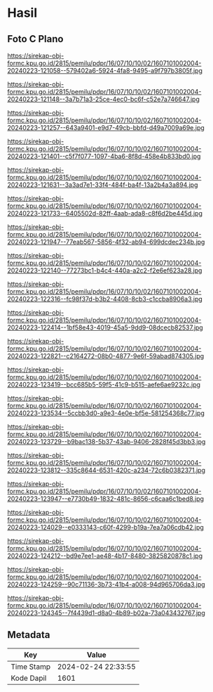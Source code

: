 # Hasil

## Foto C Plano

https://sirekap-obj-formc.kpu.go.id/2815/pemilu/pdpr/16/07/10/10/02/1607101002004-20240223-121058--579402a6-5924-4fa8-9495-a9f797b3805f.jpg

https://sirekap-obj-formc.kpu.go.id/2815/pemilu/pdpr/16/07/10/10/02/1607101002004-20240223-121148--3a7b71a3-25ce-4ec0-bc6f-c52e7a746647.jpg

https://sirekap-obj-formc.kpu.go.id/2815/pemilu/pdpr/16/07/10/10/02/1607101002004-20240223-121257--643a9401-e9d7-49cb-bbfd-d49a7009a69e.jpg

https://sirekap-obj-formc.kpu.go.id/2815/pemilu/pdpr/16/07/10/10/02/1607101002004-20240223-121401--c5f7f077-1097-4ba6-8f8d-458e4b833bd0.jpg

https://sirekap-obj-formc.kpu.go.id/2815/pemilu/pdpr/16/07/10/10/02/1607101002004-20240223-121631--3a3ad7e1-33f4-484f-ba4f-13a2b4a3a894.jpg

https://sirekap-obj-formc.kpu.go.id/2815/pemilu/pdpr/16/07/10/10/02/1607101002004-20240223-121733--6405502d-82ff-4aab-ada8-c8f6d2be445d.jpg

https://sirekap-obj-formc.kpu.go.id/2815/pemilu/pdpr/16/07/10/10/02/1607101002004-20240223-121947--77eab567-5856-4f32-ab94-699dcdec234b.jpg

https://sirekap-obj-formc.kpu.go.id/2815/pemilu/pdpr/16/07/10/10/02/1607101002004-20240223-122140--77273bc1-b4c4-440a-a2c2-f2e6ef623a28.jpg

https://sirekap-obj-formc.kpu.go.id/2815/pemilu/pdpr/16/07/10/10/02/1607101002004-20240223-122316--fc98f37d-b3b2-4408-8cb3-c1ccba8906a3.jpg

https://sirekap-obj-formc.kpu.go.id/2815/pemilu/pdpr/16/07/10/10/02/1607101002004-20240223-122414--1bf58e43-4019-45a5-9dd9-08dcecb82537.jpg

https://sirekap-obj-formc.kpu.go.id/2815/pemilu/pdpr/16/07/10/10/02/1607101002004-20240223-122821--c2164272-08b0-4877-9e6f-59abad874305.jpg

https://sirekap-obj-formc.kpu.go.id/2815/pemilu/pdpr/16/07/10/10/02/1607101002004-20240223-123419--bcc685b5-59f5-41c9-b515-aefe6ae9232c.jpg

https://sirekap-obj-formc.kpu.go.id/2815/pemilu/pdpr/16/07/10/10/02/1607101002004-20240223-123534--5ccbb3d0-a9e3-4e0e-bf5e-581254368c77.jpg

https://sirekap-obj-formc.kpu.go.id/2815/pemilu/pdpr/16/07/10/10/02/1607101002004-20240223-123729--b9bac138-5b37-43ab-9406-2828f45d3bb3.jpg

https://sirekap-obj-formc.kpu.go.id/2815/pemilu/pdpr/16/07/10/10/02/1607101002004-20240223-123812--335c8644-6531-420c-a234-72c6b0382371.jpg

https://sirekap-obj-formc.kpu.go.id/2815/pemilu/pdpr/16/07/10/10/02/1607101002004-20240223-123947--e7730b49-1832-481c-8656-c6caa6c1bed8.jpg

https://sirekap-obj-formc.kpu.go.id/2815/pemilu/pdpr/16/07/10/10/02/1607101002004-20240223-124029--e0333143-c60f-4299-b19a-7ea7a06cdb42.jpg

https://sirekap-obj-formc.kpu.go.id/2815/pemilu/pdpr/16/07/10/10/02/1607101002004-20240223-124212--bd9e7ee1-ae48-4b17-8480-3825820878c1.jpg

https://sirekap-obj-formc.kpu.go.id/2815/pemilu/pdpr/16/07/10/10/02/1607101002004-20240223-124259--90c71136-3b73-41b4-a008-94d965706da3.jpg

https://sirekap-obj-formc.kpu.go.id/2815/pemilu/pdpr/16/07/10/10/02/1607101002004-20240223-124345--7f4439d1-d8a0-4b89-b02a-73a043432767.jpg


## Metadata

| Key        | Value               |
| ---------- | ------------------- |
| Time Stamp | 2024-02-24 22:33:55 |
| Kode Dapil | 1601                |



